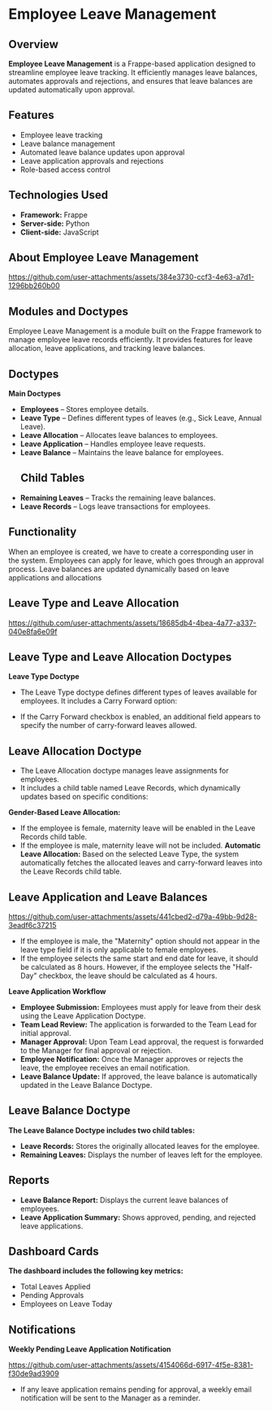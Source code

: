 # Employee Leave Management

## Overview  
**Employee Leave Management** is a Frappe-based application designed to streamline employee leave tracking. It efficiently manages leave balances, automates approvals and rejections, and ensures that leave balances are updated automatically upon approval.

## Features  
- Employee leave tracking  
- Leave balance management  
- Automated leave balance updates upon approval  
- Leave application approvals and rejections  
- Role-based access control  

## Technologies Used  
- **Framework:** Frappe  
- **Server-side:** Python  
- **Client-side:** JavaScript  

## About Employee Leave Management
https://github.com/user-attachments/assets/384e3730-ccf3-4e63-a7d1-1296bb260b00
## Modules and Doctypes
Employee Leave Management is a module built on the Frappe framework to manage employee leave records efficiently. It provides features for leave allocation, leave applications, and tracking leave balances.

## Doctypes
**Main Doctypes**
- **Employees** – Stores employee details.
- **Leave Type** – Defines different types of leaves (e.g., Sick Leave, Annual Leave).
- **Leave Allocation** – Allocates leave balances to employees.
- **Leave Application** – Handles employee leave requests.
- **Leave Balance** – Maintains the leave balance for employees.
  ## Child Tables
- **Remaining Leaves** – Tracks the remaining leave balances.
- **Leave Records** – Logs leave transactions for employees.
## Functionality
When an employee is created, we have to create a corresponding user in the system.
Employees can apply for leave, which goes through an approval process.
Leave balances are updated dynamically based on leave applications and allocations
## Leave Type and Leave Allocation
https://github.com/user-attachments/assets/18685db4-4bea-4a77-a337-040e8fa6e09f
## Leave Type and Leave Allocation Doctypes
**Leave Type Doctype**
- The Leave Type doctype defines different types of leaves available for employees. It includes a Carry Forward option:

- If the Carry Forward checkbox is enabled, an additional field appears to specify the number of carry-forward leaves allowed.
## Leave Allocation Doctype
- The Leave Allocation doctype manages leave assignments for employees. 
- It includes a child table named Leave Records, which dynamically updates based on specific conditions:

**Gender-Based Leave Allocation:**
- If the employee is female, maternity leave will be enabled in the Leave Records child table.
- If the employee is male, maternity leave will not be included.
**Automatic Leave Allocation:**
Based on the selected Leave Type, the system automatically fetches the allocated leaves and carry-forward leaves into the Leave Records child table.
## Leave Application and Leave Balances
https://github.com/user-attachments/assets/441cbed2-d79a-49bb-9d28-3eadf6c37215

- If the employee is male, the "Maternity" option should not appear in the leave type field if it is only applicable to female employees.
- If the employee selects the same start and end date for leave, it should be calculated as 8 hours. However, if the employee selects the "Half-Day" checkbox, the leave 
  should be calculated as 4 hours.

**Leave Application Workflow**
- **Employee Submission:** Employees must apply for leave from their desk using the Leave Application Doctype.
- **Team Lead Review:** The application is forwarded to the Team Lead for initial approval.
- **Manager Approval:** Upon Team Lead approval, the request is forwarded to the Manager for final approval or rejection.
- **Employee Notification:** Once the Manager approves or rejects the leave, the employee receives an email notification.
- **Leave Balance Update:** If approved, the leave balance is automatically updated in the Leave Balance Doctype.
## Leave Balance Doctype
**The Leave Balance Doctype includes two child tables:**

- **Leave Records:** Stores the originally allocated leaves for the employee.
- **Remaining Leaves:** Displays the number of leaves left for the employee.
## Reports
- **Leave Balance Report:** Displays the current leave balances of employees.
- **Leave Application Summary:** Shows approved, pending, and rejected leave applications.
## Dashboard Cards
**The dashboard includes the following key metrics:**
- Total Leaves Applied
- Pending Approvals
- Employees on Leave Today
## Notifications
**Weekly Pending Leave Application Notification**

https://github.com/user-attachments/assets/4154066d-6917-4f5e-8381-f30de9ad3909
- If any leave application remains pending for approval, a weekly email notification will be sent to the Manager as a reminder.

